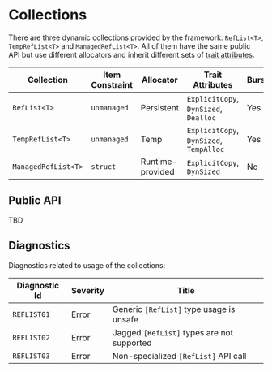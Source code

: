 # Collections

There are three dynamic collections provided by the framework:
`RefList<T>`, `TempRefList<T>` and `ManagedRefList<T>`.
All of them have the same public API but use different allocators
and inherit different sets of [trait attributes](traits.md).

| Collection          | Item Constraint | Allocator        | Trait Attributes                        | Burst |
|---------------------|-----------------|------------------|-----------------------------------------|-------|
| `RefList<T>`        | `unmanaged`     | Persistent       | `ExplicitCopy`, `DynSized`, `Dealloc`   | Yes   |
| `TempRefList<T>`    | `unmanaged`     | Temp             | `ExplicitCopy`, `DynSized`, `TempAlloc` | Yes   |
| `ManagedRefList<T>` | `struct`        | Runtime-provided | `ExplicitCopy`, `DynSized`              | No    |

## Public API

TBD

## Diagnostics

Diagnostics related to usage of the collections:

| Diagnostic Id | Severity | Title                                      |
|---------------|----------|--------------------------------------------|
| `REFLIST01`   | Error    | Generic `[RefList]` type usage is unsafe   |
| `REFLIST02`   | Error    | Jagged `[RefList]` types are not supported |
| `REFLIST03`   | Error    | Non-specialized `[RefList]` API call       |